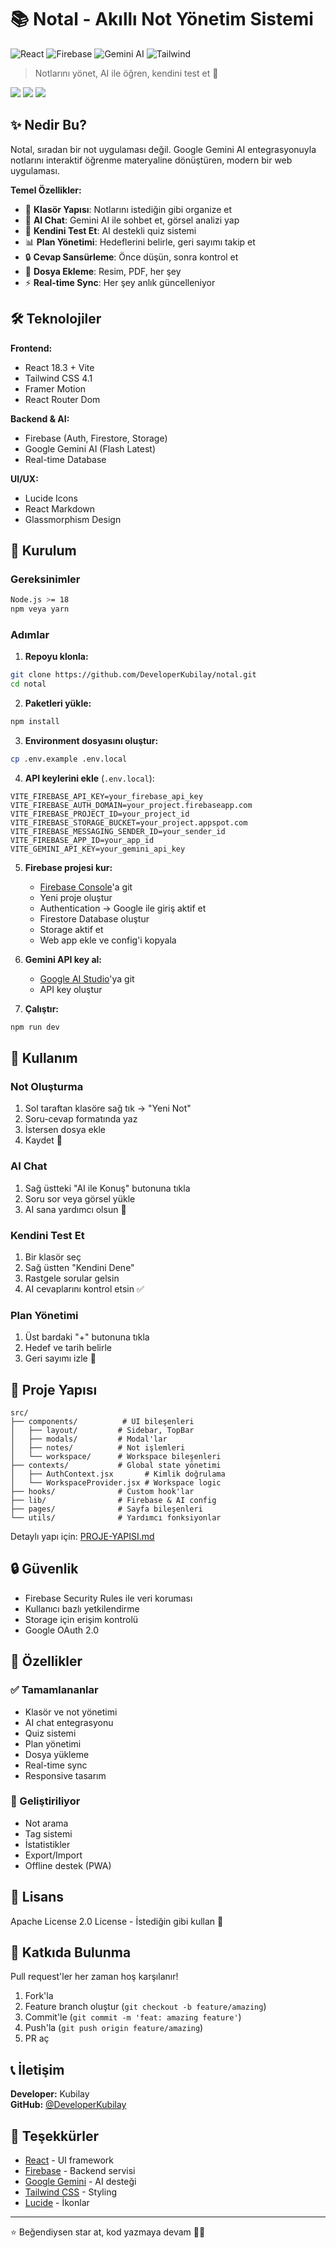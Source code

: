 # 📚 Notal - Akıllı Not Yönetim Sistemi

![React](https://img.shields.io/badge/React-18.3-61DAFB?style=for-the-badge&logo=react)
![Firebase](https://img.shields.io/badge/Firebase-11.2-FFCA28?style=for-the-badge&logo=firebase)
![Gemini AI](https://img.shields.io/badge/Gemini-AI-8E75B2?style=for-the-badge&logo=google)
![Tailwind](https://img.shields.io/badge/Tailwind-4.1-38B2AC?style=for-the-badge&logo=tailwind-css)

> Notlarını yönet, AI ile öğren, kendini test et 🚀

![](https://raw.githubusercontent.com/DeveloperKubilay/notal/refs/heads/main/imgs/1.png)
![](https://raw.githubusercontent.com/DeveloperKubilay/notal/refs/heads/main/imgs/2.png)
![](https://raw.githubusercontent.com/DeveloperKubilay/notal/refs/heads/main/imgs/3.png)

## ✨ Nedir Bu?

Notal, sıradan bir not uygulaması değil. Google Gemini AI entegrasyonuyla notlarını interaktif öğrenme materyaline dönüştüren, modern bir web uygulaması.

**Temel Özellikler:**
- 📁 **Klasör Yapısı**: Notlarını istediğin gibi organize et
- 🤖 **AI Chat**: Gemini AI ile sohbet et, görsel analizi yap
- 🧠 **Kendini Test Et**: AI destekli quiz sistemi
- 📊 **Plan Yönetimi**: Hedeflerini belirle, geri sayımı takip et
- 🔒 **Cevap Sansürleme**: Önce düşün, sonra kontrol et
- 📎 **Dosya Ekleme**: Resim, PDF, her şey
- ⚡ **Real-time Sync**: Her şey anlık güncelleniyor

## 🛠️ Teknolojiler

**Frontend:**
- React 18.3 + Vite
- Tailwind CSS 4.1
- Framer Motion
- React Router Dom

**Backend & AI:**
- Firebase (Auth, Firestore, Storage)
- Google Gemini AI (Flash Latest)
- Real-time Database

**UI/UX:**
- Lucide Icons
- React Markdown
- Glassmorphism Design

## 🚀 Kurulum

### Gereksinimler
```bash
Node.js >= 18
npm veya yarn
```

### Adımlar

1. **Repoyu klonla:**
```bash
git clone https://github.com/DeveloperKubilay/notal.git
cd notal
```

2. **Paketleri yükle:**
```bash
npm install
```

3. **Environment dosyasını oluştur:**
```bash
cp .env.example .env.local
```

4. **API keylerini ekle** (`.env.local`):
```env
VITE_FIREBASE_API_KEY=your_firebase_api_key
VITE_FIREBASE_AUTH_DOMAIN=your_project.firebaseapp.com
VITE_FIREBASE_PROJECT_ID=your_project_id
VITE_FIREBASE_STORAGE_BUCKET=your_project.appspot.com
VITE_FIREBASE_MESSAGING_SENDER_ID=your_sender_id
VITE_FIREBASE_APP_ID=your_app_id
VITE_GEMINI_API_KEY=your_gemini_api_key
```

5. **Firebase projesi kur:**
   - [Firebase Console](https://console.firebase.google.com)'a git
   - Yeni proje oluştur
   - Authentication → Google ile giriş aktif et
   - Firestore Database oluştur
   - Storage aktif et
   - Web app ekle ve config'i kopyala

6. **Gemini API key al:**
   - [Google AI Studio](https://aistudio.google.com)'ya git
   - API key oluştur

7. **Çalıştır:**
```bash
npm run dev
```

## 📖 Kullanım

### Not Oluşturma
1. Sol taraftan klasöre sağ tık → "Yeni Not"
2. Soru-cevap formatında yaz
3. İstersen dosya ekle
4. Kaydet 💾

### AI Chat
1. Sağ üstteki "AI ile Konuş" butonuna tıkla
2. Soru sor veya görsel yükle
3. AI sana yardımcı olsun 🤖

### Kendini Test Et
1. Bir klasör seç
2. Sağ üstten "Kendini Dene"
3. Rastgele sorular gelsin
4. AI cevaplarını kontrol etsin ✅

### Plan Yönetimi
1. Üst bardaki "+" butonuna tıkla
2. Hedef ve tarih belirle
3. Geri sayımı izle 📅

## 📁 Proje Yapısı

```
src/
├── components/          # UI bileşenleri
│   ├── layout/         # Sidebar, TopBar
│   ├── modals/         # Modal'lar
│   ├── notes/          # Not işlemleri
│   └── workspace/      # Workspace bileşenleri
├── contexts/           # Global state yönetimi
│   ├── AuthContext.jsx       # Kimlik doğrulama
│   └── WorkspaceProvider.jsx # Workspace logic
├── hooks/              # Custom hook'lar
├── lib/                # Firebase & AI config
├── pages/              # Sayfa bileşenleri
└── utils/              # Yardımcı fonksiyonlar
```

Detaylı yapı için: [PROJE-YAPISI.md](./PROJE-YAPISI.md)

## 🔒 Güvenlik

- Firebase Security Rules ile veri koruması
- Kullanıcı bazlı yetkilendirme
- Storage için erişim kontrolü
- Google OAuth 2.0

## 🎨 Özellikler

### ✅ Tamamlananlar
- Klasör ve not yönetimi
- AI chat entegrasyonu
- Quiz sistemi
- Plan yönetimi
- Dosya yükleme
- Real-time sync
- Responsive tasarım

### 🚧 Geliştiriliyor
- Not arama
- Tag sistemi
- İstatistikler
- Export/Import
- Offline destek (PWA)

## 📝 Lisans

Apache License 2.0 License - İstediğin gibi kullan 🎉

## 🤝 Katkıda Bulunma

Pull request'ler her zaman hoş karşılanır! 

1. Fork'la
2. Feature branch oluştur (`git checkout -b feature/amazing`)
3. Commit'le (`git commit -m 'feat: amazing feature'`)
4. Push'la (`git push origin feature/amazing`)
5. PR aç

## 📞 İletişim

**Developer:** Kubilay  
**GitHub:** [@DeveloperKubilay](https://github.com/DeveloperKubilay)

## 🙏 Teşekkürler

- [React](https://react.dev) - UI framework
- [Firebase](https://firebase.google.com) - Backend servisi
- [Google Gemini](https://ai.google.dev) - AI desteği
- [Tailwind CSS](https://tailwindcss.com) - Styling
- [Lucide](https://lucide.dev) - İkonlar

---

⭐ Beğendiysen star at, kod yazmaya devam 💪🔥
